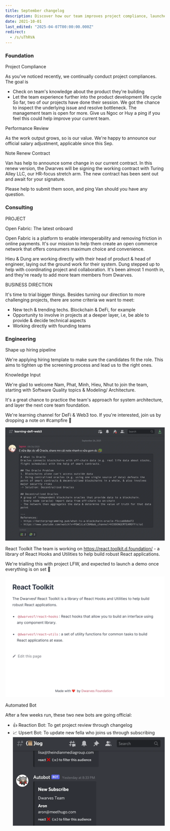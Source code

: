 ```yaml
---
title: September changelog
description: Discover how our team improves project compliance, launches new consulting projects like Open Fabric, enhances hiring processes, and develops React Toolkit and automation bots.
date: 2021-10-01
last_edited: "2025-04-07T00:00:00.000Z"
redirect:
  - /s/uThRVA
---
```


### Foundation

Project Compliance

As you've noticed recently, we continually conduct project compliances. The goal is

- Check on team's knowledge about the product they're building
- Let the team experience further into the product development life cycle
  So far, two of our projects have done their session. We got the chance to inspect the underlying issue and resolve bottleneck. The management team is open for more. Give us Ngoc or Huy a ping if you feel this could help improve your current team.

Performance Review

As the work output grows, so is our value. We're happy to announce our official salary adjustment, applicable since this Sep.

Note Renew Contract

Van has help to announce some change in our current contract. In this renew version, the Dwarves will be signing the working contract with Turing Alley LLC, our HR-focus stretch arm. The new contract has been sent out and await for your signature.

Please help to submit them soon, and ping Van should you have any question.

### Consulting

PROJECT

Open Fabric: The latest onboard

Open Fabric is a platform to enable interoperability and removing friction in online payments. It's our mission to help them create an open commerce network that offers consumers maximum choice and convenience.

Hieu & Dung are working directly with their head of product & head of engineer, laying out the ground work for their system. Dung stepped up to help with coordinating project and collaboration. It's been almost 1 month in, and they're ready to add more team members from Dwarves.

BUSINESS DIRECTION

It's time to trial bigger things. Besides turning our direction to more challenging projects, there are some criteria we want to meet:

- New tech & trending techs. Blockchain & DeFi, for example
- Opportunity to involve in projects at a deeper layer, i.e, be able to provide & decide technical aspects
- Working directly with founding teams

### Engineering

Shape up hiring pipeline

We're applying hiring template to make sure the candidates fit the role. This aims to tighten up the screening process and lead us to the right ones.

Knowledge Input

We're glad to welcome Nam, Phat, Minh, Hieu, Nhut to join the team, starting with Software Quality topics & Modeling/ Architecture.

It's a great chance to practice the team's approach for system architecture, and layer the next core team foundation.

We're learning channel for DeFi & Web3 too. If you're interested, join us by dropping a note on #campfire 🤞

![](assets/notion-image-1744006940106-musfk.webp)

React Toolkit
The team is working on https://react.toolkit.d.foundation/ - a library of React Hooks and Utilities to help build robust React applications.

We're trialling this with project LFW, and expected to launch a demo once everything is on set 🚀

![](assets/notion-image-1744006941687-8k7en.webp)

Automated Bot

After a few weeks run, these two new bots are going official:

- 👍 Reaction Bot: To get project review through changelog
- 📈 Upsert Bot: To update new fella who joins us through subscribing
  ![](assets/notion-image-1744006942098-q4hgd.webp)
